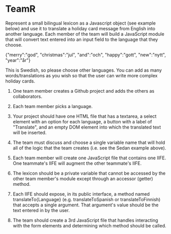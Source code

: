 # TeamR

Represent a small bilingual lexicon as a Javascript object (see example below) and use it to translate a holiday card message from English into another language. Each member of the team will build a JavaScript module that will convert text entered into an input field to the language that they choose.

{"merry":"god", "christmas":"jul", "and":"och", "happy":"gott", "new":"nytt", "year":"år"}

This is Swedish, so please choose other languages. You can add as many words/translations as you wish so that the user can write more complex holiday cards.

1. One team member creates a Github project and adds the others as collaborators.

1. Each team member picks a language.

1. Your project should have one HTML file that has a textarea, a select element with an option for each language, a button with a label of "Translate", and an empty DOM element into which the translated text will be inserted.

1. The team must discuss and choose a single variable name that will hold all of the logic that the team creates (i.e. see the Sedan example above).

1. Each team member will create one JavaScript file that contains one IIFE. One teammate's IIFE will augment the other teammate's IIFE.

1. The lexicon should be a private variable that cannot be accessed by the other team member's module except through an accessor (getter) method.

1. Each IIFE should expose, in its public interface, a method named translateTo{Language} (e.g. translateToSpanish or translateToFinnish) that accepts a single argument. That argument's value should be the text entered in by the user.

1. The team should create a 3rd JavaScript file that handles interacting with the form elements and determining which method should be called.
